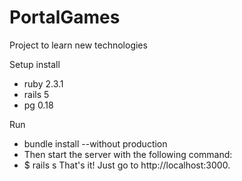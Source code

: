 # PortalGames
Project to learn new technologies

Setup install
  - ruby 2.3.1
  - rails 5
  - pg 0.18

Run
  - bundle install --without production
  - Then start the server with the following command:
  - $ rails s
That's it! Just go to http://localhost:3000.
 
